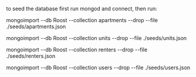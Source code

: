 to seed the database first run mongod and connect, then run:

mongoimport --db Roost --collection apartments --drop --file ./seeds/apartments.json

mongoimport --db Roost --collection units --drop --file ./seeds/units.json

mongoimport --db Roost --collection renters --drop --file ./seeds/renters.json

mongoimport --db Roost --collection users --drop --file ./seeds/users.json
